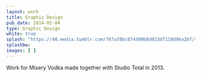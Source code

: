 ```yaml
---
layout: work
title: Graphic Design
pub_date: 2014-01-04
type: Graphic Design
white: true
splash: "https://40.media.tumblr.com/767a78bc874500b8d923df110d96a2bf/tumblr_o1x9mpruiU1s771xno1_1280.jpg"
splashbw:
images: [ ]
---
```

Work for Misery Vodka made together with Studio Total in 2013.
